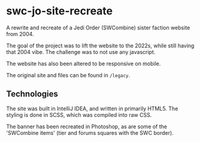# swc-jo-site-recreate
A rewrite and recreate of a Jedi Order (SWCombine) sister faction website from 2004.

The goal of the project was to lift the website to the 2022s, while still having that 2004 vibe. The 
challenge was to not use any javascript.

The website has also been altered to be responsive on mobile.

The original site and files can be found in `/legacy`.

## Technologies

The site was built in IntelliJ IDEA, and written in primarily HTML5. The styling is done in SCSS, which was compiled into raw CSS. 

The banner has been recreated in Photoshop, as are some of the 'SWCombine items' (tier and forums squares with the SWC border).
